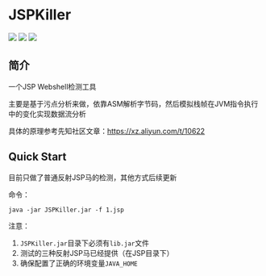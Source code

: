 # JSPKiller

![](https://img.shields.io/badge/build-passing-brightgreen)
![](https://img.shields.io/badge/ASM-9.2-blue)
![](https://img.shields.io/badge/Java-8-red)

## 简介

一个JSP Webshell检测工具

主要是基于污点分析来做，依靠ASM解析字节码，然后模拟栈帧在JVM指令执行中的变化实现数据流分析

具体的原理参考先知社区文章：https://xz.aliyun.com/t/10622

## Quick Start

目前只做了普通反射JSP马的检测，其他方式后续更新

命令：

`java -jar JSPKiller.jar -f 1.jsp`

注意：
1. `JSPKiller.jar`目录下必须有`lib.jar`文件
2. 测试的三种反射JSP马已经提供（在JSP目录下）
3. 确保配置了正确的环境变量`JAVA_HOME`
